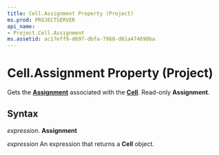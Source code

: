 ```yaml
---
title: Cell.Assignment Property (Project)
ms.prod: PROJECTSERVER
api_name:
- Project.Cell.Assignment
ms.assetid: ac17eff9-d697-dbfa-7968-d61a474690ba
---
```



# Cell.Assignment Property (Project)

Gets the  **[Assignment](assignment-object-project.md)** associated with the **[Cell](cell-object-project.md)**. Read-only **Assignment**.


## Syntax

 _expression_. **Assignment**

 _expression_ An expression that returns a **Cell** object.


